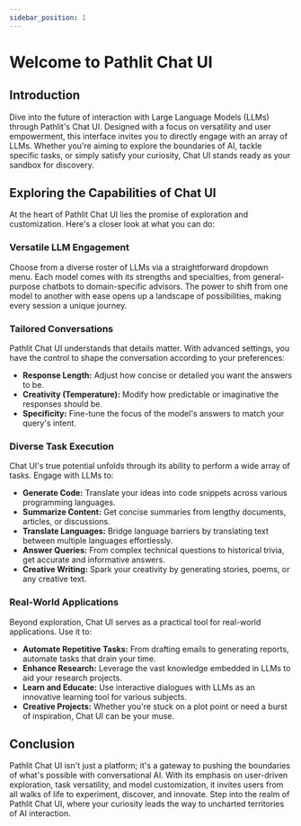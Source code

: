 ```yaml
---
sidebar_position: 1
---
```


# Welcome to Pathlit Chat UI

## Introduction

Dive into the future of interaction with Large Language Models (LLMs) through Pathlit's Chat UI. Designed with a focus on versatility and user empowerment, this interface invites you to directly engage with an array of LLMs. Whether you're aiming to explore the boundaries of AI, tackle specific tasks, or simply satisfy your curiosity, Chat UI stands ready as your sandbox for discovery.

## Exploring the Capabilities of Chat UI

At the heart of Pathlit Chat UI lies the promise of exploration and customization. Here's a closer look at what you can do:

### Versatile LLM Engagement

Choose from a diverse roster of LLMs via a straightforward dropdown menu. Each model comes with its strengths and specialties, from general-purpose chatbots to domain-specific advisors. The power to shift from one model to another with ease opens up a landscape of possibilities, making every session a unique journey.

### Tailored Conversations

Pathlit Chat UI understands that details matter. With advanced settings, you have the control to shape the conversation according to your preferences:
- **Response Length:** Adjust how concise or detailed you want the answers to be.
- **Creativity (Temperature):** Modify how predictable or imaginative the responses should be.
- **Specificity:** Fine-tune the focus of the model's answers to match your query's intent.

### Diverse Task Execution

Chat UI's true potential unfolds through its ability to perform a wide array of tasks. Engage with LLMs to:
- **Generate Code:** Translate your ideas into code snippets across various programming languages.
- **Summarize Content:** Get concise summaries from lengthy documents, articles, or discussions.
- **Translate Languages:** Bridge language barriers by translating text between multiple languages effortlessly.
- **Answer Queries:** From complex technical questions to historical trivia, get accurate and informative answers.
- **Creative Writing:** Spark your creativity by generating stories, poems, or any creative text.

### Real-World Applications

Beyond exploration, Chat UI serves as a practical tool for real-world applications. Use it to:
- **Automate Repetitive Tasks:** From drafting emails to generating reports, automate tasks that drain your time.
- **Enhance Research:** Leverage the vast knowledge embedded in LLMs to aid your research projects.
- **Learn and Educate:** Use interactive dialogues with LLMs as an innovative learning tool for various subjects.
- **Creative Projects:** Whether you're stuck on a plot point or need a burst of inspiration, Chat UI can be your muse.

## Conclusion

Pathlit Chat UI isn't just a platform; it's a gateway to pushing the boundaries of what's possible with conversational AI. With its emphasis on user-driven exploration, task versatility, and model customization, it invites users from all walks of life to experiment, discover, and innovate. Step into the realm of Pathlit Chat UI, where your curiosity leads the way to uncharted territories of AI interaction.
